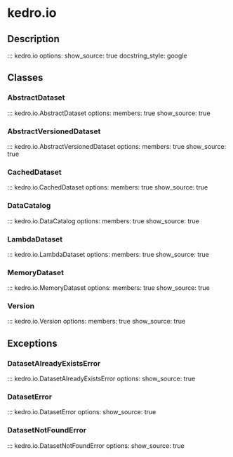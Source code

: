 # kedro.io

## Description

::: kedro.io
    options:
      show_source: true
      docstring_style: google

## Classes

### AbstractDataset
::: kedro.io.AbstractDataset
    options:
      members: true
      show_source: true

### AbstractVersionedDataset
::: kedro.io.AbstractVersionedDataset
    options:
      members: true
      show_source: true

### CachedDataset
::: kedro.io.CachedDataset
    options:
      members: true
      show_source: true

### DataCatalog
::: kedro.io.DataCatalog
    options:
      members: true
      show_source: true

### LambdaDataset
::: kedro.io.LambdaDataset
    options:
      members: true
      show_source: true

### MemoryDataset
::: kedro.io.MemoryDataset
    options:
      members: true
      show_source: true

### Version
::: kedro.io.Version
    options:
      members: true
      show_source: true

## Exceptions

### DatasetAlreadyExistsError
::: kedro.io.DatasetAlreadyExistsError
    options:
      show_source: true

### DatasetError
::: kedro.io.DatasetError
    options:
      show_source: true

### DatasetNotFoundError
::: kedro.io.DatasetNotFoundError
    options:
      show_source: true